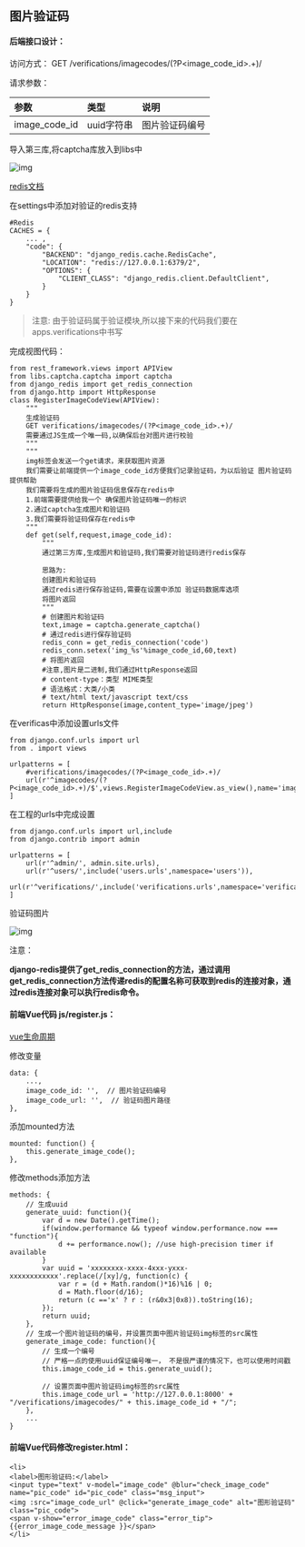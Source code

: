 ## 图片验证码

#### 后端接口设计：

访问方式： GET /verifications/imagecodes/(?P<image_code_id>.+)/

请求参数：

| 参数          | 类型       | 说明           |
| :------------ | :--------- | :------------- |
| image_code_id | uuid字符串 | 图片验证码编号 |

导入第三库,将captcha库放入到libs中

![img](E:\桌面\note\images\captcha_libs.png)

[redis文档](http://redis.cn/)

在settings中添加对验证的redis支持

```
#Redis
CACHES = {
    ... ,
    "code": {
        "BACKEND": "django_redis.cache.RedisCache",
        "LOCATION": "redis://127.0.0.1:6379/2",
        "OPTIONS": {
            "CLIENT_CLASS": "django_redis.client.DefaultClient",
        }
    }
}
```

> 注意: 由于验证码属于验证模块,所以接下来的代码我们要在apps.verifications中书写

完成视图代码：

```
from rest_framework.views import APIView
from libs.captcha.captcha import captcha
from django_redis import get_redis_connection
from django.http import HttpResponse
class RegisterImageCodeView(APIView):
    """
    生成验证码
    GET verifications/imagecodes/(?P<image_code_id>.+)/
    需要通过JS生成一个唯一码,以确保后台对图片进行校验
    """
	"""
	img标签会发送一个get请求，来获取图片资源
	我们需要让前端提供一个image_code_id方便我们记录验证码，为以后验证 图片验证码提供帮助
	我们需要将生成的图片验证码信息保存在redis中
	1.前端需要提供给我一个 确保图片验证码唯一的标识
	2.通过captcha生成图片和验证码
	3.我们需要将验证码保存在redis中
	"""
    def get(self,request,image_code_id):
        """
        通过第三方库,生成图片和验证码,我们需要对验证码进行redis保存

        思路为:
        创建图片和验证码
        通过redis进行保存验证码,需要在设置中添加 验证码数据库选项
        将图片返回
        """
        # 创建图片和验证码
        text,image = captcha.generate_captcha()
        # 通过redis进行保存验证码
        redis_conn = get_redis_connection('code')
        redis_conn.setex('img_%s'%image_code_id,60,text)
        # 将图片返回
        #注意,图片是二进制,我们通过HttpResponse返回
        # content-type：类型 MIME类型
        # 语法格式：大类/小类
        # text/html text/javascript text/css
        return HttpResponse(image,content_type='image/jpeg')
```

在verificas中添加设置urls文件

```
from django.conf.urls import url
from . import views

urlpatterns = [
    #verifications/imagecodes/(?P<image_code_id>.+)/
    url(r'^imagecodes/(?P<image_code_id>.+)/$',views.RegisterImageCodeView.as_view(),name='imagecode'),
]
```

在工程的urls中完成设置

```
from django.conf.urls import url,include
from django.contrib import admin

urlpatterns = [
    url(r'^admin/', admin.site.urls),
    url(r'^users/',include('users.urls',namespace='users')),
    url(r'^verifications/',include('verifications.urls',namespace='verifications')),
]
```

验证码图片

![img](E:\桌面\note\images\iamgecode.png)

注意：

**django-redis提供了get_redis_connection的方法，通过调用get_redis_connection方法传递redis的配置名称可获取到redis的连接对象，通过redis连接对象可以执行redis命令。**

#### 前端Vue代码 js/register.js：

[vue生命周期](https://cn.vuejs.org/v2/guide/instance.html#实例生命周期钩子)

修改变量

```
data: {
    ...,
    image_code_id: '',  // 图片验证码编号
    image_code_url: '',  // 验证码图片路径
},
```

添加mounted方法

```
mounted: function() {
    this.generate_image_code();
},
```

修改methods添加方法

```
methods: {
    // 生成uuid
    generate_uuid: function(){
        var d = new Date().getTime();
        if(window.performance && typeof window.performance.now === "function"){
            d += performance.now(); //use high-precision timer if available
        }
        var uuid = 'xxxxxxxx-xxxx-4xxx-yxxx-xxxxxxxxxxxx'.replace(/[xy]/g, function(c) {
            var r = (d + Math.random()*16)%16 | 0;
            d = Math.floor(d/16);
            return (c =='x' ? r : (r&0x3|0x8)).toString(16);
        });
        return uuid;
    },
    // 生成一个图片验证码的编号，并设置页面中图片验证码img标签的src属性
    generate_image_code: function(){
        // 生成一个编号
        // 严格一点的使用uuid保证编号唯一， 不是很严谨的情况下，也可以使用时间戳
        this.image_code_id = this.generate_uuid();

        // 设置页面中图片验证码img标签的src属性
        this.image_code_url = 'http://127.0.0.1:8000' + "/verifications/imagecodes/" + this.image_code_id + "/";
    },
    ...
}
```

#### 前端Vue代码修改register.html：

```
<li>
<label>图形验证码:</label>
<input type="text" v-model="image_code" @blur="check_image_code" name="pic_code" id="pic_code" class="msg_input">
<img :src="image_code_url" @click="generate_image_code" alt="图形验证码" class="pic_code">
<span v-show="error_image_code" class="error_tip">{{error_image_code_message }}</span>
</li>
```